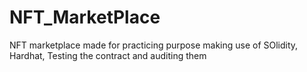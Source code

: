 # NFT_MarketPlace
 NFT marketplace made for practicing purpose making use of SOlidity, Hardhat, Testing the contract and auditing them
